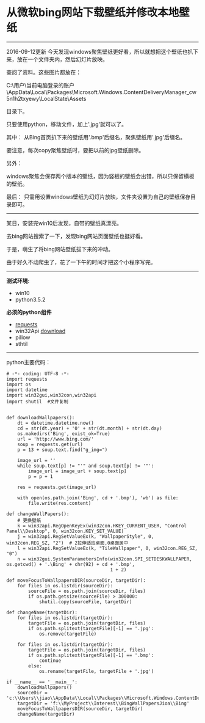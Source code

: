 # 从微软bing网站下载壁纸并修改本地壁纸

----------
2016-09-12更新
今天发现windows聚焦壁纸更好看，所以就想把这个壁纸也扒下来，放在一个文件夹内，然后幻灯片放映。

查阅了资料。这些图片都放在：

C:\用户\当前电脑登录的账户\AppData\Local\Packages\Microsoft.Windows.ContentDeliveryManager_cw5n1h2txyewy\LocalState\Assets

目录下。

只要使用python，移动文件，加上'.jpg'就可以了。

其中：
从Bing首页扒下来的壁纸用'.bmp'后缀名，聚焦壁纸用'.jpg'后缀名。

要注意，每次copy聚焦壁纸时，要把以前的jpg壁纸删除。

另外：

windows聚焦会保存两个版本的壁纸，因为竖板的壁纸会出错，所以只保留横板的壁纸。

最后：
只需用设置windows壁纸为幻灯片放映，文件夹设置为自己的壁纸保存目录即可。


---------

某日，安装完win10后发现，自带的壁纸真漂亮。

去bing网站搜索了一下，发现bing网站页面壁纸也挺好看。

于是，萌生了将bing网站壁纸拔下来的冲动。

由于好久不动爬虫了，花了一下午的时间才把这个小程序写完。

----------
**测试环境:**
 - win10
 - python3.5.2

**必须的python组件**
 - [requests][1]
 - win32Api [download][2]
 - pillow
 - sthtil

----------
python主要代码：
```
# -*- coding: UTF-8 -*-
import requests
import os
import datetime
import win32gui,win32con,win32api
import shutil  #文件复制


def downloadWallpapers():
	dt = datetime.datetime.now()
	cd = str(dt.year) + '0' + str(dt.month) + str(dt.day)
	os.makedirs('Bing', exist_ok=True)
	url = 'http://www.bing.com/'
	soup = requests.get(url)
	p = 13 + soup.text.find("g_img=")

	image_url = ''
	while soup.text[p] != "'" and soup.text[p] != '"':
		image_url = image_url + soup.text[p]
		p = p + 1

	res = requests.get(image_url)

	with open(os.path.join('Bing', cd + '.bmp'), 'wb') as file:
		file.write(res.content)

def changeWallPapers():
	# 更换壁纸
	k = win32api.RegOpenKeyEx(win32con.HKEY_CURRENT_USER, "Control Panel\\Desktop", 0, win32con.KEY_SET_VALUE)
	j = win32api.RegSetValueEx(k, "WallpaperStyle", 0, win32con.REG_SZ, "2")  # 2拉伸适应桌面,0桌面居中
	l = win32api.RegSetValueEx(k, "TileWallpaper", 0, win32con.REG_SZ, "0")
	n = win32gui.SystemParametersInfo(win32con.SPI_SETDESKWALLPAPER, os.getcwd() + '.\Bing' + chr(92) + cd + '.bmp',
									  1 + 2)

def moveFocusToWallpapersDIR(sourceDir, targetDir):
	for files in os.listdir(sourceDir):
		sourceFile = os.path.join(sourceDir, files)
		if os.path.getsize(sourceFile) > 300000:
			shutil.copy(sourceFile, targetDir)

def changeName(targetDir):
	for files in os.listdir(targetDir):
		targetFile = os.path.join(targetDir, files)
		if os.path.splitext(targetFile)[-1] == '.jpg':
			os.remove(targetFile)

	for files in os.listdir(targetDir):
		targetFile = os.path.join(targetDir, files)
		if os.path.splitext(targetFile)[-1] == '.bmp':
			continue
		else:
			os.rename(targetFile, targetFile + '.jpg')

if __name__ == '__main__':
	downloadWallpapers()
	sourceDir = 'c:\\Users\\jiao\\AppData\\Local\\Packages\\Microsoft.Windows.ContentDeliveryManager_cw5n1h2txyewy\\LocalState\Assets'
	targetDir = 'f:\\MyProject\\Interest\\BingWallPapersJioa\\Bing'
	moveFocusToWallpapersDIR(sourceDir, targetDir)
	changeName(targetDir)
```

 


  [1]: http://cn.python-requests.org/zh_CN/latest/
  [2]: https://sourceforge.net/projects/pywin32/files/pywin32/